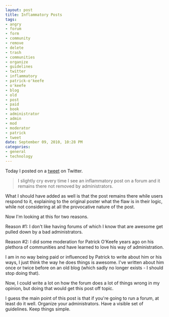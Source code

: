 ```yaml
--- 
layout: post
title: Inflammatory Posts
tags: 
- angry
- forum
- form
- community
- remove
- delete
- trash
- communities
- organize
- guidelines
- twitter
- inflammatory
- patrick-o'keefe
- o'keefe
- blog
- old
- post
- paid
- book
- administrator
- admin
- mod
- moderator
- patrick
- tweet
date: September 09, 2010, 10:28 PM
categories: 
- general
- technology
---
```

Today I posted on a [tweet](http://twitter.com/TannerLD/status/23920663883) on Twitter.<blockquote>I slightly cry every time I see an inflammatory post on a forum and it remains there not removed by administrators.</blockquote>What I should have added as well is that the post remains there while users respond to it, explaining to the original poster what the flaw is in their logic, while not considering at all the provocative nature of the post.

Now I'm looking at this for two reasons.

Reason #1: I don't like having forums of which I know that are awesome get pulled down by a bad administrators.

Reason #2: I did some moderation for Patrick O'Keefe years ago on his plethora of communities and have learned to love his way of administration.

I am in no way being paid or influenced by Patrick to write about him or his ways, I just think the way he does things is awesome. I've written about him once or twice before on an old blog (which sadly no longer exists - I should stop doing that).

Now, I could write a lot on how the forum does a lot of things wrong in my opinion, but doing that would get this post off topic.

I guess the main point of this post is that if you're going to run a forum, at least do it well. Organize your administrators. Have a visible set of guidelines. Keep things simple.

